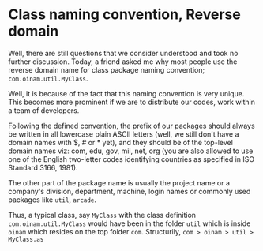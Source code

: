 # Class naming convention, Reverse domain

Well, there are still questions that we consider understood and took no further discussion. Today, a friend asked me why most people use the reverse domain name for class package naming convention; `com.oinam.util.MyClass`.

Well, it is because of the fact that this naming convention is very unique. This becomes more prominent if we are to distribute our codes, work within a team of developers.

Following the defined convention, the prefix of our packages should always be written in all lowercase plain ASCII letters (well, we still don't have a domain names with $, # or * yet), and they should be of the top-level domain names viz: com, edu, gov, mil, net, org (you are also allowed to use one of the English two-letter codes identifying countries as specified in ISO Standard 3166, 1981).

The other part of the package name is usually the project name or a company's division, department, machine, login names or commonly used packages like `util`, `arcade`.

Thus, a typical class, say `MyClass` with the class definition `com.oinam.util.MyClass` would have been in the folder `util` which is inside `oinam` which resides on the top folder `com`. Structurily, `com > oinam > util > MyClass.as`

